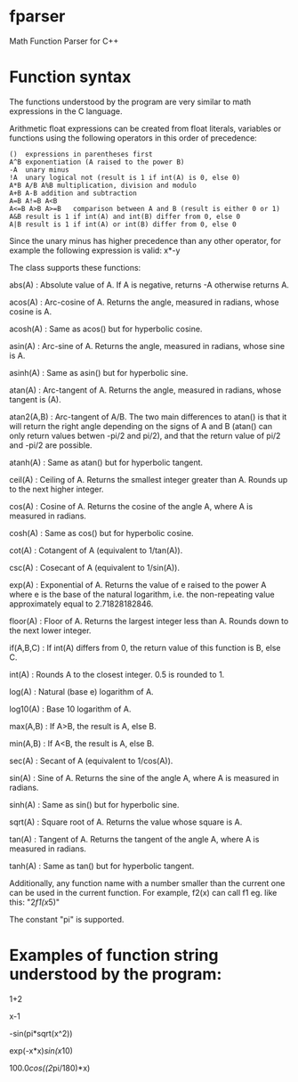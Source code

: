 # fparser
Math Function Parser for C++


# Function syntax

The functions understood by the program are very similar to math expressions in the C language.

Arithmetic float expressions can be created from float literals, variables or functions using the following operators in this order of precedence:

	()	expressions in parentheses first
	A^B	exponentiation (A raised to the power B)
	-A	unary minus
	!A	unary logical not (result is 1 if int(A) is 0, else 0)
	A*B A/B A%B	multiplication, division and modulo
	A+B A-B	addition and subtraction
	A=B A!=B A<B
	A<=B A>B A>=B	comparison between A and B (result is either 0 or 1)
	A&B	result is 1 if int(A) and int(B) differ from 0, else 0
	A|B	result is 1 if int(A) or int(B) differ from 0, else 0



Since the unary minus has higher precedence than any other operator, for example the following expression is valid: x*-y

The class supports these functions:

abs(A) : Absolute value of A. If A is negative, returns -A otherwise returns A.

acos(A) : Arc-cosine of A. Returns the angle, measured in radians, whose cosine is A.

acosh(A) : Same as acos() but for hyperbolic cosine.

asin(A) : Arc-sine of A. Returns the angle, measured in radians, whose sine is A.

asinh(A) : Same as asin() but for hyperbolic sine.

atan(A) : Arc-tangent of A. Returns the angle, measured in radians, whose tangent is (A).

atan2(A,B) : Arc-tangent of A/B. The two main differences to atan() is that it will return the right angle depending on the signs of A and B (atan() can only return values betwen -pi/2 and pi/2), and that the return value of pi/2 and -pi/2 are possible.

atanh(A) : Same as atan() but for hyperbolic tangent.

ceil(A) : Ceiling of A. Returns the smallest integer greater than A. Rounds up to the next higher integer.

cos(A) : Cosine of A. Returns the cosine of the angle A, where A is measured in radians.

cosh(A) : Same as cos() but for hyperbolic cosine.

cot(A) : Cotangent of A (equivalent to 1/tan(A)).

csc(A) : Cosecant of A (equivalent to 1/sin(A)).

exp(A) : Exponential of A. Returns the value of e raised to the power A where e is the base of the natural logarithm, i.e. the non-repeating value approximately equal to 2.71828182846.

floor(A) : Floor of A. Returns the largest integer less than A. Rounds down to the next lower integer.

if(A,B,C) : If int(A) differs from 0, the return value of this function is B, else C.

int(A) : Rounds A to the closest integer. 0.5 is rounded to 1.

log(A) : Natural (base e) logarithm of A.

log10(A) : Base 10 logarithm of A.

max(A,B) : If A>B, the result is A, else B.

min(A,B) : If A<B, the result is A, else B.

sec(A) : Secant of A (equivalent to 1/cos(A)).

sin(A) : Sine of A. Returns the sine of the angle A, where A is measured in radians.

sinh(A) : Same as sin() but for hyperbolic sine.

sqrt(A) : Square root of A. Returns the value whose square is A.

tan(A) : Tangent of A. Returns the tangent of the angle A, where A is measured in radians.

tanh(A) : Same as tan() but for hyperbolic tangent.

Additionally, any function name with a number smaller than the current one can be used in the current function. For example, f2(x) can call f1 eg. like this: "2*f1(x*5)"

The constant "pi" is supported.

# Examples of function string understood by the program:

1+2

x-1

-sin(pi*sqrt(x^2))

exp(-x*x)*sin(x*10)

100.0*cos((2*pi/180)*x)



